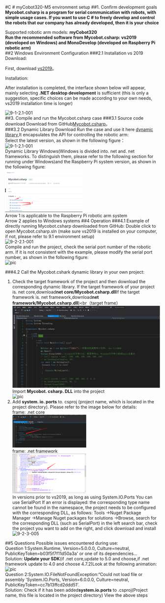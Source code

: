 #C # myCobot320-M5 environment setup
##1. Confirm development goals
**Mycobot.csharp is a program for serial communication with robots, with simple usage cases. If you want to use C # to freely develop and control the robots that our company has already developed, then it is your choice**<Br>

Supported robotic arm models: **myCobot320**<Br>
**Run the recommended software from Mycobot.csharp: vs2019 (developed on Windows) and MonoDevelop (developed on Raspberry Pi robotic arm)**<Br>
##2 Windows Environment Configuration
###2.1 Installation vs 2019
Download:<br>

First, download [vs2019](https://visualstudio.microsoft.com/zh-hans/vs/)。<br>

Installation:<br>

After installation is completed, the interface shown below will appear, mainly selecting **.NET desktop development** is sufficient (this is only a suggestion, specific choices can be made according to your own needs, vs2019 installation time is longer)<Br>

<img src="../resource/15-applicationBaseCSharp/9.1/9-1-2.1-001. png" alt="9-1-2.1-001" width="50%"><br>
##3. Compile and run the Mycobot.csharp case
###3.1 Source code download
Download from GitHub[Mycobot.csharp](https://github.com/elephantrobotics/Mycobot.csharp)。<br>
###3.2 Dynamic Library Download
Run the case and use it here [dynamic library](https://github.com/elephantrobotics/Mycobot.csharp/tags),It encapsulates the API for controlling the robotic arm:<br>
Select the latest version, as shown in the following figure：<br>
<img src="../resourse/15-ApplicationBaseCSharp/9.2/9-2-1.2-001.png" alt="9-1-2.1-001" width="50%"><br>
Dynamic Library Windows(Windows is divided into. net and. net frameworks. To distinguish them, please refer to the following section for running under Windows)and the Raspberry Pi system version, as shown in the following figure:<br>
<img src="../resources/15-ApplicationBaseCSharp/9.2/9-2-1.2-002.png" alt="9-1-2.1-002" width="50%"><br>
Arrow 1 is applicable to the Raspberry Pi robotic arm system<br>
Arrow 2 applies to Windows systems
##4 Operation
###4.1 Example of directly running Mycobot.csharp downloaded from GitHub:
Double click to open Mycobot.csharp.sln (make sure vs2019 is installed on your computer, if not, please refer to 9.1 environment setup)<br>
<img src="../resourse/15-ApplicationBaseCSharp/9.2/9-2-2.1-001.png" alt="9-2-2.1-001" width="50%"><br>
Compile and run the project, check the serial port number of the robotic arm. If it is not consistent with the example, please modify the serial port number, as shown in the following figure:<br>
![pic](../resources/15-ApplicationBaseCSharp/9.2/9-2-2.1-002.gif)<br>

###4.2 Call the Mycobot.cshark dynamic library in your own project:
1. Check the target framework of the project and then download the corresponding dynamic library. If the target framework of your project is. net core,download**net core/Mycobot.csharp.dll**If the target framework is. net framework,download**net framework/Mycobot.csharp.dll**)<br（target frame）<br>
![pic](../resources/15-ApplicationBaseCSharp/9.2/9-2-2.2-001.gif)<br>
Import **Mycobot. csharp. DLL** into the project<br>
![pic](../resources/15-ApplicationBaseCSharp/9.2/9-2-2.2-002.gif)<br>
3. Add **system. io. ports** to. csproj (project name, which is located in the project directory). Please refer to the image below for details:<br>
frame: .net core<br>
<img src="../resources/15-ApplicationBaseCSharp/9.2/9-2-2.2-003.jpg" alt="9-2-2.2-003" width="50%"><br>
frame: .net framework<br>
<img src="../resources/15-ApplicationBaseCSharp/9.2/9-2-2.2-004.jpg" alt="9-2-2.2-004" width="50%"><br>
In versions prior to vs2019, as long as using System.IO.Ports You can use SerialPort If an error is displayed: the corresponding type name cannot be found in the namespace, the project needs to be configured with the corresponding DLL, as follows:
Tools ->Nuget Package Manager ->Manage Nuget packages for solutions ->Browse, search for the corresponding DLL (such as SerialPort) in the left search bar, check the project you want to add on the right, and click download and install<Br>
<img src="../resources/9-ApplicationBaseCSharp/9.2/9-2-3-005.png" alt="9-2-3-005" width="50%"><br>

##5 Questions
Possible issues encountered during use:<br>
Question 1:System.Runtime, Version=5.0.0.0, Culture=neutral, PublicKeyToken=b03f5f7f11d50a3a' or one of its dependencies...<br>
Solution: **Update your SDK**(if .net core,update to 5.0 and choose,if .net framework update to 4.0 and choose 4.7.2)Look at the following animation:<br>
![pic](../resources/15-ApplicationBaseCSharp/9.2/9-2-2.3-001.gif)<br>
Question 2:System.IO.FileNotFoundException:“Could not load file or assembly 'System.IO.Ports, Version=6.0.0.0, Culture=neutral, PublicKeyToken=cc7b13ffcd2ddd51'.<br>
Solution: Check if it has been added**system.io.ports** to .csproj(Project name, this file is located in the project directory) View the above steps